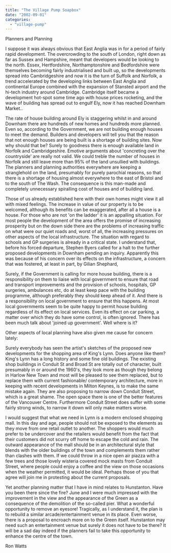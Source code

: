 ```yaml
---
title: "The Village Pump Soapbox"
date: "2002-09-01"
categories: 
  - "village-pump"
---
```


Planners and Planning

I suppose it was always obvious that East Anglia was in for a period of fairly rapid development. The overcrowding to the south of London, right down as far as Sussex and Hampshire, meant that developers would be looking to the north. Essex, Hertfordshire, Northamptonshire and Bedfordshire were themselves becoming fairly industrialised and built up, so the developments spread into Cambridgeshire and now it is the turn of Suffolk and Norfolk, a trend accelerated by the developing links between East Anglia and continental Europe combined with the expansion of Stansted airport and the hi-tech industry around Cambridge. Cambridge itself became a development hot-spot some time ago with house prices rocketing, and the wave of building has spread out to engulf Ely, now it has reached Downham Market..

The rate of house building around Ely is staggering whilst in and around Downham there are hundreds of new homes and hundreds more planned. Even so, according to the Government, we are not building enough houses to meet the demand. Builders and developers will tell you that the reason that not enough houses are being built is a shortage of building sites. Now why should that be? Surely to goodness there is enough available land in Norfolk and Cambridgeshire. Emotive arguments about 'concreting over the countryside' are really not valid. We could treble the number of houses in Norfolk and still leave more than 95% of the land unsullied with buildings. The planners and planning authorities everywhere are keeping a stranglehold on the land, presumably for purely parochial reasons, so that there is a shortage of housing almost everywhere to the east of Bristol and to the south of The Wash. The consequence is this man-made and completely unnecessary spiralling cost of houses and of building land.

Those of us already established here with their own homes might view it all with mixed feelings. The increase in value of our property is to be welcomed, although its benefits can be exaggerated, after all a house is a house. For those who are not 'on the ladder' it is an appalling situation. For most people the development of the area offers the promise of increasing prosperity but on the down side there are the problems of increasing traffic on what were our quiet roads and, worst of all, the increasing pressures on other aspects of the local infrastructure. The situation with regard to schools and GP surgeries is already in a critical state. I understand that, before his forced departure, Stephen Byers called for a halt to the further proposed developments in Downham pending an inquiry. Apparently this was because of his concern over its effects on the infrastructure, a concern that was fostered, at least in part, by Gilian Shephard,

Surely, if the Government is calling for more house building, there is a responsibility on them to liaise with local government to ensure that road and transport improvements and the provision of schools, hospitals, GP surgeries, ambulances etc, do at least keep pace with the building programme, although preferably they should keep ahead of it. And there is a responsibility on local government to ensure that this happens. At most local governments seem to be quite happy to permit house building regardless of its effect on local services. Even its effect on car parking, a matter over which they do have some control, is often ignored. There has been much talk about 'joined up government'. Well where is it?

Other aspects of local planning have also given me cause for concern lately:

Surely everybody has seen the artist's sketches of the proposed new developments for the shopping area of King's Lynn. Does anyone like them? King's Lynn has a long history and some fine old buildings. The existing shop buildings in Conduit St and Broad St are totally out of character, built presumably in or around the 1960's, they look more as though they belong in Harlow New Town and most will be pleased to see them replaced, but to replace them with current fashionable/ contemporary architecture, more in keeping with recent developments in Milton Keynes, is to make the same mistake again. They are also proposing to narrow down Conduit Street, which is a great shame. The open space there is one of the better features of the Vancouver Centre. Furthermore Conduit Street does suffer with some fairly strong winds, to narrow it down will only make matters worse.

I would suggest that what we need in Lynn is a modern enclosed shopping mall. In this day and age, people should not be exposed to the elements as they move from one retail outlet to another. The shoppers would much prefer to be undercover and the retailers would benefit from the fact that their customers did not scurry off home to escape the cold and rain. The outward appearance of the mall should be in an architectural style that blends with the older buildings of the town and complements them rather than clashes with them. If we could throw in a nice open air piazza with a few trees and those lovely wisteria covered mock masts from Conduit Street, where people could enjoy a coffee and the view on those occasions when the weather permitted, it would be ideal. Perhaps those of you that agree will join me in protesting about the current proposals.

Yet another planning matter that I have in mind relates to Hunstanton. Have you been there since the fire? June and I were much impressed with the improvement in the view and the appearance of the Green as a consequence of the demolition of the so-called pier. What a wonderful opportunity to remove an eyesore! Tragically, as I understand it, the plan is to rebuild a similar arcade/entertainment venue in its place. Even worse, there is a proposal to encroach more on to the Green itself. Hunstanton may need such an entertainment venue but surely it does not have to be there? It will be a sad day indeed if the planners fail to take this opportunity to enhance the centre of the town.

Ron Watts
